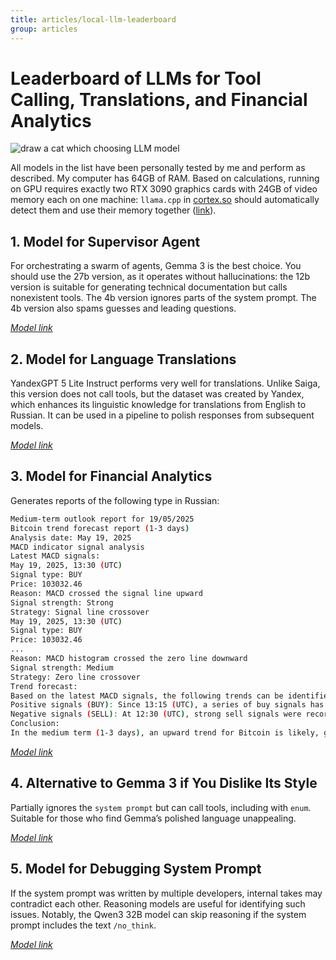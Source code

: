 ```yaml
---
title: articles/local-llm-leaderboard
group: articles
---
```


# Leaderboard of LLMs for Tool Calling, Translations, and Financial Analytics

![draw a cat which choosing LLM model](./images/f686d374b823f0a82712a68a08f68fbb.jpg)  

All models in the list have been personally tested by me and perform as described. My computer has 64GB of RAM. Based on calculations, running on GPU requires exactly two RTX 3090 graphics cards with 24GB of video memory each on one machine: `llama.cpp` in [cortex.so](https://cortex.so) should automatically detect them and use their memory together ([link](https://www.youtube.com/watch?v=RllCtcVKYt8)).  

## 1. Model for Supervisor Agent  

For orchestrating a swarm of agents, Gemma 3 is the best choice. You should use the 27b version, as it operates without hallucinations: the 12b version is suitable for generating technical documentation but calls nonexistent tools. The 4b version ignores parts of the system prompt. The 4b version also spams guesses and leading questions.  

[*Model link*](https://huggingface.co/tripolskypetr/gemma-3-27b-it)  

## 2. Model for Language Translations  

YandexGPT 5 Lite Instruct performs very well for translations. Unlike Saiga, this version does not call tools, but the dataset was created by Yandex, which enhances its linguistic knowledge for translations from English to Russian. It can be used in a pipeline to polish responses from subsequent models.  

[*Model link*](https://huggingface.co/tripolskypetr/yandexgpt_5_lite_8b_instruct_gguf)  

## 3. Model for Financial Analytics  

Generates reports of the following type in Russian:  

```bash  
Medium-term outlook report for 19/05/2025  
Bitcoin trend forecast report (1-3 days)  
Analysis date: May 19, 2025  
MACD indicator signal analysis  
Latest MACD signals:  
May 19, 2025, 13:30 (UTC)  
Signal type: BUY  
Price: 103032.46  
Reason: MACD crossed the signal line upward  
Signal strength: Strong  
Strategy: Signal line crossover  
May 19, 2025, 13:30 (UTC)  
Signal type: BUY  
Price: 103032.46  
...  
Reason: MACD histogram crossed the zero line downward  
Signal strength: Medium  
Strategy: Zero line crossover  
Trend forecast:  
Based on the latest MACD signals, the following trends can be identified:  
Positive signals (BUY): Since 13:15 (UTC), a series of buy signals has been observed, including strong signals like MACD crossing the signal line upward and the histogram crossing the zero line upward. This suggests a potential resumption of an upward trend.  
Negative signals (SELL): At 12:30 (UTC), strong sell signals were recorded, indicating a short-term price decline.  
Conclusion:  
In the medium term (1-3 days), an upward trend for Bitcoin is likely, given the predominance of strong buy signals in recent hours. However, short-term corrections are possible. It is recommended to monitor further MACD signals to confirm the trend.  
```

[*Model link*](https://huggingface.co/tripolskypetr/Plutus-Meta-Llama-3.1-8B-Instruct-bnb-4bit)  

## 4. Alternative to Gemma 3 if You Dislike Its Style  

Partially ignores the `system prompt` but can call tools, including with `enum`. Suitable for those who find Gemma’s polished language unappealing.  

[*Model link*](https://huggingface.co/tripolskypetr/Codestral-22B-v0.1-GGUF)  

## 5. Model for Debugging System Prompt  

If the system prompt was written by multiple developers, internal takes may contradict each other. Reasoning models are useful for identifying such issues. Notably, the Qwen3 32B model can skip reasoning if the system prompt includes the text `/no_think`.  

[*Model link*](https://huggingface.co/tripolskypetr/Qwen3-32B-GGUF)
